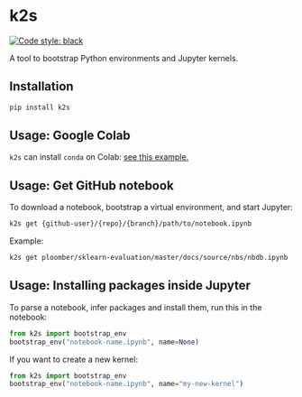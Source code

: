 # k2s

[![Code style: black](https://img.shields.io/badge/code%20style-black-000000.svg)](https://github.com/psf/black)

A tool to bootstrap Python environments and Jupyter kernels.

## Installation

```sh
pip install k2s
```

## Usage: Google Colab

`k2s` can install `conda` on Colab: [see this example.](https://colab.research.google.com/drive/1pPhAQpAhJcsiIDmsP1g8mSjZvU1d7VAg)
## Usage: Get GitHub notebook

To download a notebook, bootstrap a virtual environment, and start Jupyter:

```sh
k2s get {github-user}/{repo}/{branch}/path/to/notebook.ipynb
```

Example:

```sh
k2s get ploomber/sklearn-evaluation/master/docs/source/nbs/nbdb.ipynb
```

## Usage: Installing packages inside Jupyter

To parse a notebook, infer packages and install them, run this in the notebook:

```python
from k2s import bootstrap_env
bootstrap_env("notebook-name.ipynb", name=None)
```

If you want to create a new kernel:

```python
from k2s import bootstrap_env
bootstrap_env("notebook-name.ipynb", name="my-new-kernel")
```
